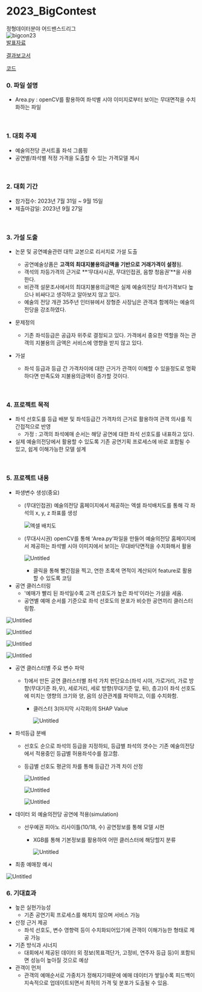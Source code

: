 # 2023_BigContest
정형데이터분야 어드밴스드리그  
![bigcon23](https://github.com/jun-suk/PJT_2023_BigContest/assets/73885257/43638b26-f2b1-447d-911d-b09c9246f169)  
[발표자료](https://github.com/jun-suk/PJT_2023_BigContest/blob/main/%5B%E1%84%87%E1%85%A1%E1%86%AF%E1%84%91%E1%85%AD%E1%84%8C%E1%85%A1%E1%84%85%E1%85%AD%5D%20%E1%84%8C%E1%85%A5%E1%86%BC%E1%84%92%E1%85%A7%E1%86%BC%E1%84%83%E1%85%A6%E1%84%8B%E1%85%B5%E1%84%90%E1%85%A5%E1%84%87%E1%85%AE%E1%86%AB%E1%84%8B%E1%85%A3_%E1%84%8B%E1%85%A5%E1%84%83%E1%85%B3%E1%84%87%E1%85%A2%E1%86%AB%E1%84%89%E1%85%B3%E1%84%83%E1%85%B3%E1%84%85%E1%85%B5%E1%84%80%E1%85%B3_%E1%84%90%E1%85%B5%E1%86%B7_%E1%84%8B%E1%85%B5%E1%84%8B%E1%85%A5%E1%84%83%E1%85%B3%E1%84%85%E1%85%B5%E1%86%B7.pdf)  

[결과보고서](https://github.com/jun-suk/PJT_2023_BigContest/blob/main/%5B%E1%84%80%E1%85%A7%E1%86%AF%E1%84%80%E1%85%AA%E1%84%87%E1%85%A9%E1%84%80%E1%85%A9%E1%84%89%E1%85%A5%5D%20%E1%84%8C%E1%85%A5%E1%86%BC%E1%84%92%E1%85%A7%E1%86%BC%E1%84%83%E1%85%A6%E1%84%8B%E1%85%B5%E1%84%90%E1%85%A5%E1%84%87%E1%85%AE%E1%86%AB%E1%84%8B%E1%85%A3_%E1%84%8B%E1%85%A5%E1%84%83%E1%85%B3%E1%84%87%E1%85%A2%E1%86%AB%E1%84%89%E1%85%B3%E1%84%83%E1%85%B3%E1%84%85%E1%85%B5%E1%84%80%E1%85%B3_%E1%84%90%E1%85%B5%E1%86%B7_%E1%84%8B%E1%85%B5%E1%84%8B%E1%85%A5%E1%84%83%E1%85%B3%E1%84%85%E1%85%B5%E1%86%B7.pdf)  

[코드](https://github.com/jun-suk/PJT_2023_BigContest/blob/main/%5B%E1%84%8F%E1%85%A9%E1%84%83%E1%85%B3%5D%20%E1%84%8C%E1%85%A5%E1%86%BC%E1%84%92%E1%85%A7%E1%86%BC%E1%84%83%E1%85%A6%E1%84%8B%E1%85%B5%E1%84%90%E1%85%A5%E1%84%87%E1%85%AE%E1%86%AB%E1%84%8B%E1%85%A3_%E1%84%90%E1%85%B5%E1%86%B7_%E1%84%8B%E1%85%B5%E1%84%8B%E1%85%A5%E1%84%83%E1%85%B3%E1%84%85%E1%85%B5%E1%86%B7.ipynb)
<br>

### 0. 파일 설명

- Area.py : openCV를 활용하여 좌석별 시야 이미지로부터 보이는 무대면적을 수치화하는 파일

<br>

### 1. 대회 주제

- 예술의전당 콘서트홀 좌석 그룹핑
- 공연별/좌석별 적정 가격을 도출할 수 있는 가격모델 제시

<br>

### 2. 대회 기간

- 참가접수: 2023년 7월 31일 ~ 9월 15일
- 제출마감일: 2023년 9월 27일

<br>

### 3. 가설 도출

- 논문 및 공연예술관련 대학 교본으로 리서치로 가설 도출
    - 공연예술상품은 **고객의 최대지불용의금액을 기반으로 거래가격이 설정**됨.
    - 객석의 차등가격의 근거로 **‘무대사시권, 무대인접권, 음향 청음권’**을 사용한다.
    - 비관객 설문조사에서의 최대지불용의금액은 실제 예술의전당 좌석가격보다 높으나 비싸다고 생각하고 알아보지 않고 있다.
    - 예술의 전당 개관 35주년 인터뷰에서 장형준 사장님은 관객과 함께하는 예술의전당을 강조하였다.
    
- 문제정의
    - 기존 좌석등급은 공급자 위주로 결정되고 있다. 가격에서 중요한 역할을 하는 관객의 지불용의 금액은 서비스에 영향을 받지 않고 있다.

- 가설
    - 좌석 등급과 등급 간 가격차이에 대한 근거가 관객이 이해할 수 있을정도로 명확하다면 만족도와 지불용의금액이 증가할 것이다.

<br>

### 4. 프로젝트 목적

- 좌석 선호도를 등급 배분 및 좌석등급간 가격차의 근거로 활용하여 관객 의사를 직간접적으로 반영
    - 가정 : 고객의 좌석예매 순서는 해당 공연에 대한 좌석 선호도를 내표하고 있다.
- 실제 예술의전당에서 활용할 수 있도록 기존 공연기획 프로세스에 바로 포함될 수 있고, 쉽게 이해가능한 모델 설계

<br>

### 5. 프로젝트 내용

- 파생변수 생성(중요)
    - (무대인접권) 예술의전당 홈페이지에서 제공하는 엑셀 좌석배치도를 통해 각 좌석의 x, y, z 좌표를 생성
        
        ![엑셀 배치도](https://github.com/jun-suk/PJT_2023_BigContest/assets/73885257/713677b8-415e-4ca8-9d3b-bc23d1c56753)
        
    - (무대사시권) openCV를 통해 ‘Area.py’파일을 만들어 예술의전당 홈페이지에서 제공하는 좌석별 시야 이미지에서 보이는 무대바닥면적을 수치화해서 활용
        
        ![Untitled](%5B23%2009%5D%20%E1%84%8B%E1%85%A8%E1%84%89%E1%85%AE%E1%86%AF%E1%84%8B%E1%85%B4%E1%84%8C%E1%85%A5%E1%86%AB%E1%84%83%E1%85%A1%E1%86%BC%20%E1%84%8C%E1%85%AA%E1%84%89%E1%85%A5%E1%86%A8%20%E1%84%80%E1%85%B3%E1%84%85%E1%85%AE%E1%86%B8%E1%84%91%E1%85%B5%E1%86%BC%20%E1%84%86%E1%85%B5%E1%86%BE%20%E1%84%80%E1%85%A1%E1%84%80%E1%85%A7%E1%86%A8%E1%84%86%E1%85%A9%E1%84%83%E1%85%A6%20b814952164444bcb8581d194380b6f2f/Untitled%202.png)
        
        - 클릭을 통해 빨간점을 찍고, 연한 초록색 면적이 계산되어 feature로 활용할 수 있도록 코딩
- 공연 클러스터링
    - '예매가 빨리 된 좌석일수록 고객 선호도가 높은 좌석'이라는 가설을 세움.
    - 공연별 예매 순서를 기준으로 좌석 선호도의 분포가 비슷한 공연끼리 클러스터링함.

![Untitled](%5B23%2009%5D%20%E1%84%8B%E1%85%A8%E1%84%89%E1%85%AE%E1%86%AF%E1%84%8B%E1%85%B4%E1%84%8C%E1%85%A5%E1%86%AB%E1%84%83%E1%85%A1%E1%86%BC%20%E1%84%8C%E1%85%AA%E1%84%89%E1%85%A5%E1%86%A8%20%E1%84%80%E1%85%B3%E1%84%85%E1%85%AE%E1%86%B8%E1%84%91%E1%85%B5%E1%86%BC%20%E1%84%86%E1%85%B5%E1%86%BE%20%E1%84%80%E1%85%A1%E1%84%80%E1%85%A7%E1%86%A8%E1%84%86%E1%85%A9%E1%84%83%E1%85%A6%20b814952164444bcb8581d194380b6f2f/Untitled%203.png)

![Untitled](%5B23%2009%5D%20%E1%84%8B%E1%85%A8%E1%84%89%E1%85%AE%E1%86%AF%E1%84%8B%E1%85%B4%E1%84%8C%E1%85%A5%E1%86%AB%E1%84%83%E1%85%A1%E1%86%BC%20%E1%84%8C%E1%85%AA%E1%84%89%E1%85%A5%E1%86%A8%20%E1%84%80%E1%85%B3%E1%84%85%E1%85%AE%E1%86%B8%E1%84%91%E1%85%B5%E1%86%BC%20%E1%84%86%E1%85%B5%E1%86%BE%20%E1%84%80%E1%85%A1%E1%84%80%E1%85%A7%E1%86%A8%E1%84%86%E1%85%A9%E1%84%83%E1%85%A6%20b814952164444bcb8581d194380b6f2f/Untitled%204.png)

![Untitled](%5B23%2009%5D%20%E1%84%8B%E1%85%A8%E1%84%89%E1%85%AE%E1%86%AF%E1%84%8B%E1%85%B4%E1%84%8C%E1%85%A5%E1%86%AB%E1%84%83%E1%85%A1%E1%86%BC%20%E1%84%8C%E1%85%AA%E1%84%89%E1%85%A5%E1%86%A8%20%E1%84%80%E1%85%B3%E1%84%85%E1%85%AE%E1%86%B8%E1%84%91%E1%85%B5%E1%86%BC%20%E1%84%86%E1%85%B5%E1%86%BE%20%E1%84%80%E1%85%A1%E1%84%80%E1%85%A7%E1%86%A8%E1%84%86%E1%85%A9%E1%84%83%E1%85%A6%20b814952164444bcb8581d194380b6f2f/Untitled%205.png)

![Untitled](%5B23%2009%5D%20%E1%84%8B%E1%85%A8%E1%84%89%E1%85%AE%E1%86%AF%E1%84%8B%E1%85%B4%E1%84%8C%E1%85%A5%E1%86%AB%E1%84%83%E1%85%A1%E1%86%BC%20%E1%84%8C%E1%85%AA%E1%84%89%E1%85%A5%E1%86%A8%20%E1%84%80%E1%85%B3%E1%84%85%E1%85%AE%E1%86%B8%E1%84%91%E1%85%B5%E1%86%BC%20%E1%84%86%E1%85%B5%E1%86%BE%20%E1%84%80%E1%85%A1%E1%84%80%E1%85%A7%E1%86%A8%E1%84%86%E1%85%A9%E1%84%83%E1%85%A6%20b814952164444bcb8581d194380b6f2f/Untitled%206.png)

- 공연 클러스터별 주요 변수 파악
    - 1)에서 만든 공연 클러스터별 좌석 가치 판단요소(좌석 시야, 가로거리, 가로 방향(무대기준 좌,우), 세로거리, 세로 방향(무대기준 앞, 뒤), 층고)이 좌석 선호도에 미치는 영향의 크기와 양, 음의 상관관계를 파악하고, 이를 수치화함.
        - 클러스터 3(마지막 시각화)의 SHAP Value
            
            ![Untitled](%5B23%2009%5D%20%E1%84%8B%E1%85%A8%E1%84%89%E1%85%AE%E1%86%AF%E1%84%8B%E1%85%B4%E1%84%8C%E1%85%A5%E1%86%AB%E1%84%83%E1%85%A1%E1%86%BC%20%E1%84%8C%E1%85%AA%E1%84%89%E1%85%A5%E1%86%A8%20%E1%84%80%E1%85%B3%E1%84%85%E1%85%AE%E1%86%B8%E1%84%91%E1%85%B5%E1%86%BC%20%E1%84%86%E1%85%B5%E1%86%BE%20%E1%84%80%E1%85%A1%E1%84%80%E1%85%A7%E1%86%A8%E1%84%86%E1%85%A9%E1%84%83%E1%85%A6%20b814952164444bcb8581d194380b6f2f/Untitled%207.png)
            
        
- 좌석등급 분배
    - 선호도 순으로 좌석의 등급을 지정하되, 등급별 좌석의 갯수는 기존 예술의전당에서 적용중인 등급별 허용좌석수를 참고함.
    - 등급별 선호도 평균의 차를 통해 등급간 가격 차이 산정
        
        ![Untitled](%5B23%2009%5D%20%E1%84%8B%E1%85%A8%E1%84%89%E1%85%AE%E1%86%AF%E1%84%8B%E1%85%B4%E1%84%8C%E1%85%A5%E1%86%AB%E1%84%83%E1%85%A1%E1%86%BC%20%E1%84%8C%E1%85%AA%E1%84%89%E1%85%A5%E1%86%A8%20%E1%84%80%E1%85%B3%E1%84%85%E1%85%AE%E1%86%B8%E1%84%91%E1%85%B5%E1%86%BC%20%E1%84%86%E1%85%B5%E1%86%BE%20%E1%84%80%E1%85%A1%E1%84%80%E1%85%A7%E1%86%A8%E1%84%86%E1%85%A9%E1%84%83%E1%85%A6%20b814952164444bcb8581d194380b6f2f/Untitled%208.png)
        
        ![Untitled](%5B23%2009%5D%20%E1%84%8B%E1%85%A8%E1%84%89%E1%85%AE%E1%86%AF%E1%84%8B%E1%85%B4%E1%84%8C%E1%85%A5%E1%86%AB%E1%84%83%E1%85%A1%E1%86%BC%20%E1%84%8C%E1%85%AA%E1%84%89%E1%85%A5%E1%86%A8%20%E1%84%80%E1%85%B3%E1%84%85%E1%85%AE%E1%86%B8%E1%84%91%E1%85%B5%E1%86%BC%20%E1%84%86%E1%85%B5%E1%86%BE%20%E1%84%80%E1%85%A1%E1%84%80%E1%85%A7%E1%86%A8%E1%84%86%E1%85%A9%E1%84%83%E1%85%A6%20b814952164444bcb8581d194380b6f2f/Untitled%209.png)
        
        ![Untitled](%5B23%2009%5D%20%E1%84%8B%E1%85%A8%E1%84%89%E1%85%AE%E1%86%AF%E1%84%8B%E1%85%B4%E1%84%8C%E1%85%A5%E1%86%AB%E1%84%83%E1%85%A1%E1%86%BC%20%E1%84%8C%E1%85%AA%E1%84%89%E1%85%A5%E1%86%A8%20%E1%84%80%E1%85%B3%E1%84%85%E1%85%AE%E1%86%B8%E1%84%91%E1%85%B5%E1%86%BC%20%E1%84%86%E1%85%B5%E1%86%BE%20%E1%84%80%E1%85%A1%E1%84%80%E1%85%A7%E1%86%A8%E1%84%86%E1%85%A9%E1%84%83%E1%85%A6%20b814952164444bcb8581d194380b6f2f/Untitled%2010.png)
        

- 데이터 외 예술의전당 공연에 적용(simulation)
    - 선우예권 피아노 리사이틀(10/18, 수) 공연정보를 통해 모델 시현
        - XGB를 통해 기본정보를 활용하여 어떤 클러스터에 해당할지 분류
            
            ![Untitled](%5B23%2009%5D%20%E1%84%8B%E1%85%A8%E1%84%89%E1%85%AE%E1%86%AF%E1%84%8B%E1%85%B4%E1%84%8C%E1%85%A5%E1%86%AB%E1%84%83%E1%85%A1%E1%86%BC%20%E1%84%8C%E1%85%AA%E1%84%89%E1%85%A5%E1%86%A8%20%E1%84%80%E1%85%B3%E1%84%85%E1%85%AE%E1%86%B8%E1%84%91%E1%85%B5%E1%86%BC%20%E1%84%86%E1%85%B5%E1%86%BE%20%E1%84%80%E1%85%A1%E1%84%80%E1%85%A7%E1%86%A8%E1%84%86%E1%85%A9%E1%84%83%E1%85%A6%20b814952164444bcb8581d194380b6f2f/Untitled%2011.png)
            
- 최종 예매창 예시

![Untitled](%5B23%2009%5D%20%E1%84%8B%E1%85%A8%E1%84%89%E1%85%AE%E1%86%AF%E1%84%8B%E1%85%B4%E1%84%8C%E1%85%A5%E1%86%AB%E1%84%83%E1%85%A1%E1%86%BC%20%E1%84%8C%E1%85%AA%E1%84%89%E1%85%A5%E1%86%A8%20%E1%84%80%E1%85%B3%E1%84%85%E1%85%AE%E1%86%B8%E1%84%91%E1%85%B5%E1%86%BC%20%E1%84%86%E1%85%B5%E1%86%BE%20%E1%84%80%E1%85%A1%E1%84%80%E1%85%A7%E1%86%A8%E1%84%86%E1%85%A9%E1%84%83%E1%85%A6%20b814952164444bcb8581d194380b6f2f/Untitled%2012.png)

### 6. 기대효과

- 높은 실현가능성
    - 기존 공연기획 프로세스를 해치치 않으며 서비스 가능
- 산정 근거 제공
    - 좌석 선호도, 변수 영향력 등이 수치화되어있기에 관객이 이해가능한 형태로 제공 가능
- 기존 방식과 시너지
    - 대회에서 제공된 데이터 외 정보(목표객단가, 고정비, 연주자 등급 등)이 포함되면 성능이 높아질 것으로 예상
- 관객이 먼저
    - 관객의 예매순서로 가중치가 정해지기때문에 예매 데이터가 쌓일수록 피드백이 지속적으로 업데이트되면서 최적의 가격 및 분포가 도출될 수 있음.
